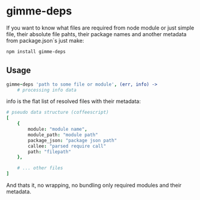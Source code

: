 gimme-deps
==========

If you want to know what files are required from node module or just simple file, their absolute file pahts, their package names and another metadata from package.json`s
just make:

``` sh
npm install gimme-deps
```

## Usage

``` coffeescript
gimme-deps 'path to some file or module', (err, info) ->
	# processing info data

```

info is the flat list of resolved files with their metadata:

``` coffee
# pseudo data structure (coffeescript)
[
	{                                     
		module: "module name",
		module_path: "module path"
		package_json: "package json path"
		callee: "parsed require call"
		path: "filepath"
	},

	# ... other files
]

```

And thats it, no wrapping, no bundling only required modules and their metadata.